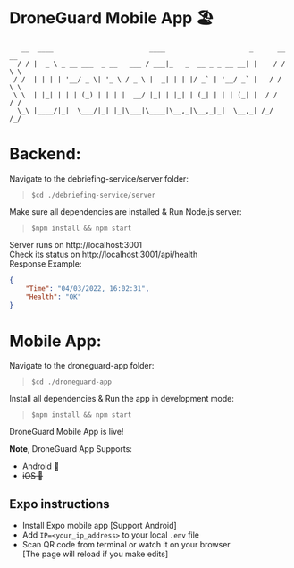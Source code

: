 # DroneGuard Mobile App 🏖
```
   __  ____                        ____                     _      __ __  
  / / |  _ \ _ __ ___  _ __   ___ / ___|_   _  __ _ _ __ __| |    / / \ \ 
 / /  | | | | '__/ _ \| '_ \ / _ \ |  _| | | |/ _` | '__/ _` |   / /   \ \
 \ \  | |_| | | | (_) | | | |  __/ |_| | |_| | (_| | | | (_| |  / /    / /
  \_\ |____/|_|  \___/|_| |_|\___|\____|\__,_|\__,_|_|  \__,_| /_/    /_/ 

```
# Backend:

Navigate to the debriefing-service/server folder: 
> `$cd ./debriefing-service/server`

Make sure all dependencies are installed & Run Node.js server:
> `$npm install && npm start`

Server runs on http://localhost:3001<br>
Check its status on http://localhost:3001/api/health<br>
Response Example:
```json
{
    "Time": "04/03/2022, 16:02:31",
    "Health": "OK"
}
```

# Mobile App:

Navigate to the droneguard-app folder:
> `$cd ./droneguard-app`

Install all dependencies & Run the app in development mode:
> `$npm install && npm start`

DroneGuard Mobile App is live!<br/> 

**Note**, DroneGuard App Supports:<br/>
- Android 👾
- ~~iOS 🍏~~
## Expo instructions
- Install Expo mobile app [Support Android]
- Add `IP=<your_ip_address>` to your local `.env` file
- Scan QR code from terminal or watch it on your browser<br>
[The page will reload if you make edits]